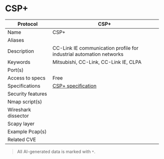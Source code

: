 # CSP+

| Protocol | CSP+ |
|---|---|
| Name | CSP+ |
| Aliases |  |
| Description | CC-Link IE communication profile for industrial automation networks |
| Keywords | Mitsubishi, CC-Link, CC-Link IE, CLPA |
| Port(s) |  |
| Access to specs | Free |
| Specifications | [CSP+ specification](https://www.cc-link.org/en/downloads/index.html) |
| Security features |  |
| Nmap script(s) |  |
| Wireshark dissector |  |
| Scapy layer |  |
| Example Pcap(s) |  |
| Related CVE |  |



> All AI-generated data is marked with `*`.
